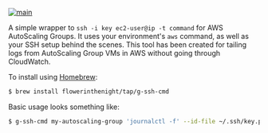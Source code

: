 [![main](https://github.com/flowerinthenight/g-ssh-cmd/actions/workflows/main.yml/badge.svg)](https://github.com/flowerinthenight/g-ssh-cmd/actions/workflows/main.yml)

A simple wrapper to `ssh -i key ec2-user@ip -t command` for AWS AutoScaling Groups. It uses your environment's `aws` command, as well as your SSH setup behind the scenes. This tool has been created for tailing logs from AutoScaling Group VMs in AWS without going through CloudWatch.

To install using [Homebrew](https://brew.sh/):

``` sh
$ brew install flowerinthenight/tap/g-ssh-cmd
```

Basic usage looks something like:

``` sh
$ g-ssh-cmd my-autoscaling-group 'journalctl -f' --id-file ~/.ssh/key.pem
```

